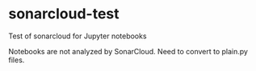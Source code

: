 # sonarcloud-test
Test of sonarcloud for Jupyter notebooks

Notebooks are not analyzed by SonarCloud. Need to convert to plain.py files.

